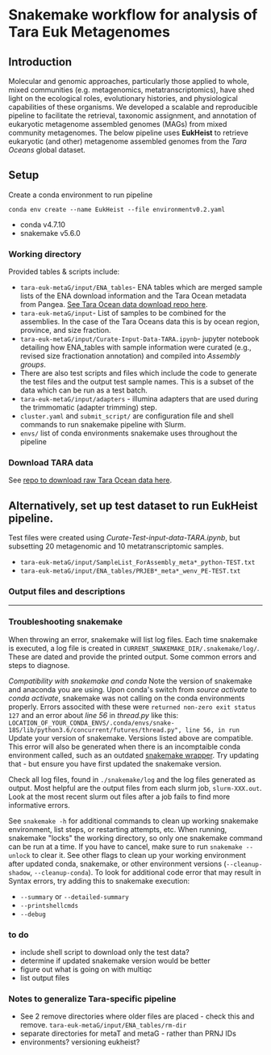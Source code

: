 # Snakemake workflow for analysis of Tara Euk Metagenomes

## Introduction
Molecular and genomic approaches, particularly those applied to whole, mixed communities (e.g. metagenomics, metatranscriptomics), have shed light on the ecological roles, evolutionary histories, and physiological capabilities of these organisms. We developed a scalable and reproducible pipeline to facilitate the retrieval, taxonomic assignment, and annotation of eukaryotic metagenome assembled genomes (MAGs) from mixed community metagenomes. The below pipeline uses **EukHeist** to retrieve eukaryotic (and other) metagenome assembled genomes from the *Tara Oceans* global dataset.

## Setup

Create a conda environment to run pipeline
```
conda env create --name EukHeist --file environmentv0.2.yaml
```
* conda v4.7.10
* snakemake v5.6.0


### Working directory
Provided tables & scripts include:
* ```tara-euk-metaG/input/ENA_tables```- ENA tables which are merged sample lists of the ENA download information and the Tara Ocean metadata from Pangea. [See Tara Ocean data download repo here](https://github.com/AlexanderLabWHOI/tara-download-snakemake).
* ```tara-euk-metaG/input```- List of samples to be combined for the assemblies. In the case of the Tara Oceans data this is by ocean region, province, and size fraction.
* ```tara-euk-metaG/input/Curate-Input-Data-TARA.ipynb```- jupyter notebook detailing how ENA_tables with sample information were curated (e.g., revised size fractionation annotation) and compiled into _Assembly groups_.
* There are also test scripts and files which include the code to generate the test files and the output test sample names. This is a subset of the data which can be run as a test batch. 
* ```tara-euk-metaG/input/adapters``` - illumina adapters that are used during the trimmomatic (adapter trimming) step.
* ```cluster.yaml``` and ```submit_script/``` are configuration file and shell commands to run snakemake pipeline with Slurm.
* ```envs/``` list of conda environments snakemake uses throughout the pipeline


### Download TARA data

See [repo to download raw Tara Ocean data here](https://github.com/AlexanderLabWHOI/tara-download-snakemake).

## Alternatively, set up test dataset to run EukHeist pipeline.

Test files were created using *Curate-Test-input-data-TARA.ipynb*, but subsetting 20 metagenomic and 10 metatranscriptomic samples. 
* ```tara-euk-metaG/input/SampleList_ForAssembly_meta*_python-TEST.txt```
* ```tara-euk-metaG/input/ENA_tables/PRJEB*_meta*_wenv_PE-TEST.txt```

### Output files and descriptions

***
### Troubleshooting snakemake
When throwing an error, snakemake will list log files. Each time snakemake is executed, a log file is created in ```CURRENT_SNAKEMAKE_DIR/.snakemake/log/```. These are dated and provide the printed output. Some common errors and steps to diagnose.   

*Compatibility with snakemake and conda* Note the version of snakemake and anaconda you are using. Upon conda's switch from _source activate_ to _conda activate_, snakemake was not calling on the conda environments properly. Errors associted with these were ```returned non-zero exit status 127``` and an error about *line 56* in *thread.py* like this: ```LOCATION_OF_YOUR_CONDA_ENVS/.conda/envs/snake-18S/lib/python3.6/concurrent/futures/thread.py", line 56, in run```
Update your version of snakemake. Versions listed above are compatible. This error will also be generated when there is an incomptaible conda environment called, such as an outdated [snakemake wrapper](https://snakemake-wrappers.readthedocs.io/en/stable/). Try updating that - but ensure you have first updated the snakemake version.   

Check all log files, found in ```./snakemake/log``` and the log files generated as output. Most helpful are the output files from each slurm job, ```slurm-XXX.out```. Look at the most recent slurm out files after a job fails to find more informative errors.    

See ```snakemake -h``` for additional commands to clean up working snakemake environment, list steps, or restarting attempts, etc. When running, snakemake "locks" the working directory, so only one snakemake command can be run at a time. If you have to cancel, make sure to run ```snakemake --unlock``` to clear it. See other flags to clean up your working environment after updated conda, snakemake, or other environment versions (```--cleanup-shadow```, ```--cleanup-conda```).
To look for additional code error that may result in Syntax errors, try adding this to snakemake execution:
* ```--summary``` or ```--detailed-summary```
* ```--printshellcmds```
* ```--debug```


### to do
* include shell script to download only the test data?
* determine if updated snakemake version would be better
* figure out what is going on with multiqc
* list output files

### Notes to generalize Tara-specific pipeline

* See 2 remove directories where older files are placed - check this and remove. ```tara-euk-metaG/input/ENA_tables/rm-dir```
* separate directories for metaT and metaG - rather than PRNJ IDs
* environments? versioning eukheist?
